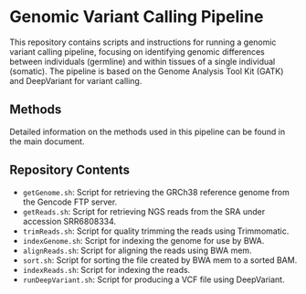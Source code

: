 # Genomic Variant Calling Pipeline

This repository contains scripts and instructions for running a genomic variant calling pipeline, focusing on identifying genomic differences between individuals (germline) and within tissues of a single individual (somatic). The pipeline is based on the Genome Analysis Tool Kit (GATK) and DeepVariant for variant calling.

## Methods

Detailed information on the methods used in this pipeline can be found in the main document.

## Repository Contents

- `getGenome.sh`: Script for retrieving the GRCh38 reference genome from the Gencode FTP server.
- `getReads.sh`: Script for retrieving NGS reads from the SRA under accession SRR6808334.
- `trimReads.sh`: Script for quality trimming the reads using Trimmomatic.
- `indexGenome.sh`: Script for indexing the genome for use by BWA.
- `alignReads.sh`: Script for aligning the reads using BWA mem.
- `sort.sh`: Script for sorting the file created by BWA mem to a sorted BAM.
- `indexReads.sh`: Script for indexing the reads.
- `runDeepVariant.sh`: Script for producing a VCF file using DeepVariant.
